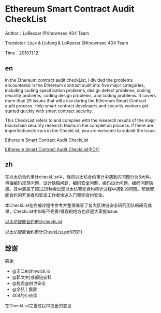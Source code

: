 # Ethereum Smart Contract Audit CheckList

Author：LoRexxar @Knownsec 404 Team

Translator: Liujx & Liufang & LoRexxar @Knownsec 404 Team

Time：2018.11.12


## en

In the Ethereum contract audit checkList, I divided the problems encountered in the Ethereum contract audit into five major categories, including coding specification problems, design defect problems, coding security problems, coding design problems, and coding problems. It covers more than 29 issues that will arise during the Ethereum Smart Contract audit process. Help smart contract developers and security workers get started quickly with smart contract security.

This CheckList refers to and complies with the research results of the major blockchain security research teams in the completion process. If there are imperfections/errors in the CheckList, you are welcome to submit the issue.

[Ethereum Smart Contract Audit CheckList](./Ethereum%20Smart%20Contract%20Audit%20CheckList.md)

[Ethereum Smart Contract Audit CheckList(PDF)](./Ethereum%20Smart%20Contract%20Audit%20CheckList.pdf)

## zh

在以太坊合约审计checkList中，我将以太坊合约审计中遇到的问题分为5大种，包括编码规范问题、设计缺陷问题、编码安全问题、编码设计问题、编码问题隐患。其中涵盖了超过29种会出现以太坊智能合约审计过程中遇到的问题。帮助智能合约的开发者和安全工作者快速入门智能合约安全。

本CheckList在完成过程中参考并整理兼容了各大区块链安全研究团队的研究成果，CheckList中如有不完善/错误的地方也欢迎大家提issue.

[以太坊智能合约审计checkList](./以太坊智能合约审计CheckList.md)

[以太坊智能合约审计CheckList.pdf(PDF)](./以太坊智能合约审计CheckList.pdf)


## 致谢

感谢  
- @王二#johnwick.io 
- @郭文生|成都链安科 
- @程君@创世安全 
- @余弦 | 慢雾  
- 404的小伙伴

在CheckList完善过程中提出的意见
